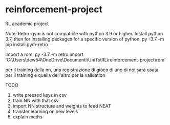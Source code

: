 # reinforcement-project
RL academic project

Note: 
Retro-gym is not compatible with python 3.9 or higher. Install python 3.7, then for installing packages for a specific version of python:
py -3.7 -m pip install gym-retro

Import a rom:
py -3.7 -m retro.import 'C:\Users\dew54\OneDrive\Documenti\UniTs\RL\reinforcement-project\rom'

per il training della nn, una registrazione di gioco di uno di noi sarà usata per il training e quella dell'altro per la validation

TODO
1) write pressed keys in csv
2) train NN with that csv
3) import NN structure and weights to feed NEAT
4) transfer learning on new levels
5) explain maths


